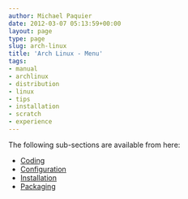 ```yaml
---
author: Michael Paquier
date: 2012-03-07 05:13:59+00:00
layout: page
type: page
slug: arch-linux
title: 'Arch Linux - Menu'
tags:
- manual
- archlinux
- distribution
- linux
- tips
- installation
- scratch
- experience
---
```

The following sub-sections are available from here:

  * [Coding](/manuals/arch-linux/coding/)
  * [Configuration](/manuals/arch-linux/misc-configuration/)
  * [Installation](/manuals/arch-linux/installation-2/)
  * [Packaging](/manuals/arch-linux/packaging/)
